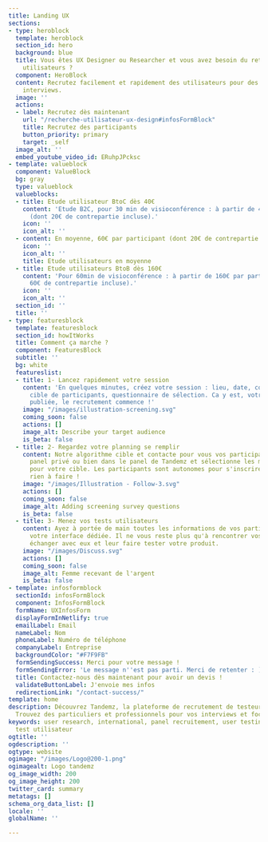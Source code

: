```yaml
---
title: Landing UX
sections:
- type: heroblock
  template: heroblock
  section_id: hero
  background: blue
  title: Vous êtes UX Designer ou Researcher et vous avez besoin du retour de vrais
    utilisateurs ?
  component: HeroBlock
  content: Recrutez facilement et rapidement des utilisateurs pour des tests ou des
    interviews.
  image: ''
  actions:
  - label: Recrutez dès maintenant
    url: "/recherche-utilisateur-ux-design#infosFormBlock"
    title: Recrutez des participants
    button_priority: primary
    target: _self
  image_alt: ''
  embed_youtube_video_id: ERuhpJPcksc
- template: valueblock
  component: ValueBlock
  bg: gray
  type: valueblock
  valueblocks:
  - title: Etude utilisateur BtoC dès 40€
    content: 'Etude B2C, pour 30 min de visioconférence : à partir de 40€ par participant
      (dont 20€ de contrepartie incluse).'
    icon: ''
    icon_alt: ''
  - content: En moyenne, 60€ par participant (dont 20€ de contrepartie incluse).
    icon: ''
    icon_alt: ''
    title: Etude utilisateurs en moyenne
  - title: Etude utilisateurs BtoB dès 160€
    content: 'Pour 60min de visioconférence : à partir de 160€ par participant (dont
      60€ de contrepartie incluse).'
    icon: ''
    icon_alt: ''
  section_id: ''
  title: ''
- type: featuresblock
  template: featuresblock
  section_id: howItWorks
  title: Comment ça marche ?
  component: FeaturesBlock
  subtitle: ''
  bg: white
  featureslist:
  - title: 1- Lancez rapidement votre session
    content: 'En quelques minutes, créez votre session : lieu, date, contrepartie,
      cible de participants, questionnaire de sélection. Ca y est, votre annonce est
      publiée, le recrutement commence !'
    image: "/images/illustration-screening.svg"
    coming_soon: false
    actions: []
    image_alt: Describe your target audience
    is_beta: false
  - title: 2- Regardez votre planning se remplir
    content: Notre algorithme cible et contacte pour vous vos participants, dans votre
      panel privé ou bien dans le panel de Tandemz et sélectionne les meilleurs profils
      pour votre cible. Les participants sont autonomes pour s'inscrire. Vous n'avez
      rien à faire !
    image: "/images/Illustration - Follow-3.svg"
    actions: []
    coming_soon: false
    image_alt: Adding screening survey questions
    is_beta: false
  - title: 3- Menez vos tests utilisateurs
    content: Ayez à portée de main toutes les informations de vos participants sur
      votre interface dédiée. Il ne vous reste plus qu'à rencontrer vos participants,
      échanger avec eux et leur faire tester votre produit.
    image: "/images/Discuss.svg"
    actions: []
    coming_soon: false
    image_alt: Femme recevant de l'argent
    is_beta: false
- template: infosformblock
  sectionId: infosFormBlock
  component: InfosFormBlock
  formName: UXInfosForm
  displayFormInNetlify: true
  emailLabel: Email
  nameLabel: Nom
  phoneLabel: Numéro de téléphone
  companyLabel: Entreprise
  backgroundColor: "#F7F9FB"
  formSendingSuccess: Merci pour votre message !
  formSendingError: 'Le message n''est pas parti. Merci de retenter : )'
  title: Contactez-nous dès maintenant pour avoir un devis !
  validateButtonLabel: J'envoie mes infos
  redirectionLink: "/contact-success/"
template: home
description: Découvrez Tandemz, la plateforme de recrutement de testeurs en self-service.
  Trouvez des particuliers et professionnels pour vos interviews et focus groupes
keywords: user research, international, panel recruitement, user testing, interviews,
  test utilisateur
ogtitle: ''
ogdescription: ''
ogtype: website
ogimage: "/images/Logo@200-1.png"
ogimagealt: Logo tandemz
og_image_width: 200
og_image_height: 200
twitter_card: summary
metatags: []
schema_org_data_list: []
locale: ''
globalName: ''

---
```

